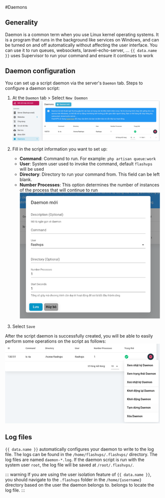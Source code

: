 <script setup>
import { data } from '../../.vitepress/config.data.ts'
</script>

#Daemons

## Generality

Daemon is a common term when you use Linux kernel operating systems. It is a program that runs in the background like services on Windows, and can be turned on and off automatically without affecting the user interface. You can use it to run queues, websockets, laravel-echo-server, ...
`{{ data.name }}` uses Supervisor to run your command and ensure it continues to work

## Daemon configuration

You can set up a script daemon via the server's `Daemon` tab. Steps to configure a daemon script:

1. At the `Daemon` tab > Select `New Daemon`
   ![](../../images/daemon/daemon-tab.png)
2. Fill in the script information you want to set up:

    - **Command**: Command to run. For example: `php artisan queue:work`
    - **User**: System user used to invoke the command, default `flashvps` will be used
    - **Directory**: Directory to run your command from. This field can be left blank.
    - **Number Processes**: This option determines the number of instances of the process that will continue to run
      ![](../../images/daemon/create-daemon.png)

3. Select `Save`

After the script daemon is successfully created, you will be able to easily perform some operations on the script as follows:
![](../../images/daemon/daemon-actions.png)

## Log files

`{{ data.name }}` automatically configures your daemon to write to the log file. The logs can be found in the `/home/flashvps/.flashvps/` directory. The log files are named `daemon-*.log`. If the daemon script is run with the system user `root`, the log file will be saved at `/root/.flashvps/`.

::: warning
If you are using the user isolation feature of `{{ data.name }}`, you should navigate to the `.flashvps` folder in the `/home/{username}` directory based on the user the daemon belongs to. belongs to locate the log file.
:::
